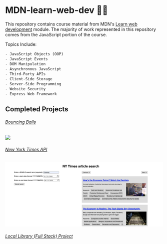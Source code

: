 # MDN-learn-web-dev 👨‍💻

This repository contains course material from MDN's [Learn web development](https://developer.mozilla.org/en-US/docs/Learn) module. The majority of work represented in this repository comes from the JavaScript portion of the course.

Topics Include:

```
- JavaScript Objects (OOP)
- JavaScript Events
- DOM Manipulation
- Asynchronous JavaScript
- Third-Party APIs
- Client-Side Storage
- Server-Side Programming
- Website Security
- Express Web Framework
```

## Completed Projects

###### [Bouncing Balls](https://github.com/daniel-covelli/MDN-learn-web-dev/tree/master/js-objects/bounding-balls)

<img src="https://i.gyazo.com/9ee25c3d8ef0040ab72341b80d477c07.gif" width="900"/>

###### [New York Times API](https://github.com/daniel-covelli/MDN-learn-web-dev/tree/master/APIs/third-party)

<img src="APIs/third-party-APIs/nytimes-api.png" width="900"/>

###### [Local Library (Full Stack) Project](https://github.com/daniel-covelli/MDN-learn-web-dev/tree/master/local-library-project)
